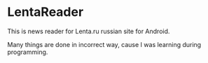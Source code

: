 LentaReader
===========

This is news reader for Lenta.ru russian site for Android.

Many things are done in incorrect way, cause I was learning during programming.
